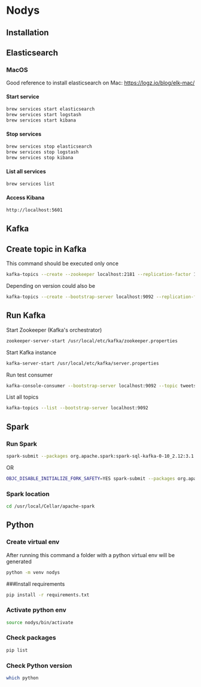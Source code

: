 
# Nodys


## Installation


## Elasticsearch
### MacOS
Good reference to install elasticsearch on Mac: https://logz.io/blog/elk-mac/
#### Start service
```bash
brew services start elasticsearch
brew services start logstash
brew services start kibana
```
#### Stop services
```bash
brew services stop elasticsearch
brew services stop logstash
brew services stop kibana
```
#### List all services
```bash
brew services list
```
#### Access Kibana
```bash
http://localhost:5601
```
## Kafka
## Create topic in Kafka
This command should be executed only once
```bash
kafka-topics --create --zookeeper localhost:2181 --replication-factor 1 --partitions 1 --topic tweets
```
Depending on version could also be
```bash
kafka-topics --create --bootstrap-server localhost:9092 --replication-factor 1 --partitions 1 --topic topic
```
## Run Kafka
Start Zookeeper (Kafka's orchestrator)
```bash
zookeeper-server-start /usr/local/etc/kafka/zookeeper.properties
```
Start Kafka instance
```bash
kafka-server-start /usr/local/etc/kafka/server.properties
```
Run test consumer
```bash
kafka-console-consumer --bootstrap-server localhost:9092 --topic tweets --from-beginning
```

List all topics
```bash
kafka-topics --list --bootstrap-server localhost:9092
```
## Spark
### Run Spark
```bash
spark-submit --packages org.apache.spark:spark-sql-kafka-0-10_2.12:3.1.2 KafkaTweeterSparkStreamToKafka.py
```
OR
```bash
OBJC_DISABLE_INITIALIZE_FORK_SAFETY=YES spark-submit --packages org.apache.spark:spark-sql-kafka-0-10_2.12:3.1.2 --jars elasticsearch-spark-30_2.12-7.13.2.jar KafkaTweeterSparkStream.py
```

### Spark location
```bash
cd /usr/local/Cellar/apache-spark
```
## Python
### Create virtual env
After running this command a folder with a python virtual env will be generated
```bash
python -m venv nodys
```
###Install requirements
```bash
pip install -r requirements.txt
```
### Activate python env
```bash
source nodys/bin/activate
```

### Check packages
```bash
pip list
```

### Check Python version
```bash
which python
```